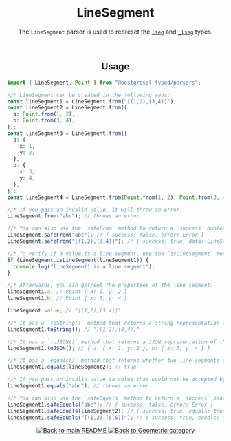<h1 align="center">
	LineSegment
</h1>
<p align="center">
  The <code>LineSegment</code> parser is used to represet the <a href="https://www.postgresql.org/docs/current/datatype-geometric.html#DATATYPE-LSEG"><code>lseg</code></a> and <a href="https://www.postgresql.org/docs/current/datatype-geometric.html#DATATYPE-LSEG"><code>_lseg</code></a> types.
</p>
<br/>

<!-- Usage -->
<h2 align="center">
	Usage
</h2>

```ts
import { LineSegment, Point } from "@postgresql-typed/parsers";

//* LineSegment can be created in the following ways:
const lineSegment1 = LineSegment.from("[(1,2),(3,4)]");
const lineSegment2 = LineSegment.from({
  a: Point.from(1, 2),
  b: Point.from(3, 4),
});
const lineSegment3 = LineSegment.from({
  a: {
    x: 1,
    y: 2,
  },
  b: {
    x: 3,
    y: 4,
  },
});
const lineSegment4 = LineSegment.from(Point.from(1, 2), Point.from(3, 4));

//* If you pass an invalid value, it will throw an error:
LineSegment.from("abc"); // throws an error

//* You can also use the `safeFrom` method to return a `success` boolean instead of throwing an error:
LineSegment.safeFrom("abc"); // { success: false, error: Error }
LineSegment.safeFrom("[(1,2),(3,4)]"); // { success: true, data: LineSegment([(1,2),(3,4)]) }

//* To verify if a value is a line segment, use the `isLineSegment` method:
if (LineSegment.isLineSegment(lineSegment1)) {
  console.log("lineSegment1 is a line segment");
}

//* Afterwards, you can get/set the properties of the line segment:
lineSegment1.a; // Point { x: 1, y: 2 }
lineSegment1.b; // Point { x: 3, y: 4 }

lineSegment.value; // "[(1,2),(3,4)]"

//* It has a `toString()` method that returns a string representation of the line segment:
lineSegment1.toString(); // "[(1,2),(3,4)]"

//* It has a `toJSON()` method that returns a JSON representation of the line segment:
lineSegment1.toJSON(); // { a: { x: 1, y: 2 }, b: { x: 3, y: 4 } }

//* It has a `equals()` method that returns whether two line segments are equal:
lineSegment1.equals(lineSegment2); // true

//* If you pass an invalid value (a value that would not be accepted by the `from` method), it will throw an error:
lineSegment1.equals("abc"); // throws an error

//* You can also use the `safeEquals` method to return a `success` boolean instead of throwing an error:
lineSegment1.safeEquals("abc"); // { success: false, error: Error }
lineSegment1.safeEquals(lineSegment2); // { success: true, equals: true, data: lineSegment2 }
lineSegment1.safeEquals("[(1,2),(5,6)]"); // { success: true, equals: false, data: LineSegment([(1,2),(5,6)]) }
```

<p align="center">
  <!-- Back to main README button -->
  <a href="../../README.md">
    <img src="https://img.shields.io/badge/-Back%20to%20main%20README-blue" alt="Back to main README" />
  </a>
  <!-- Back to category button -->
  <a href="./Geometric.md">
    <img src="https://img.shields.io/badge/-Back%20to%20Geometric%20category-blue" alt="Back to Geometric category" />
  </a>
</p>